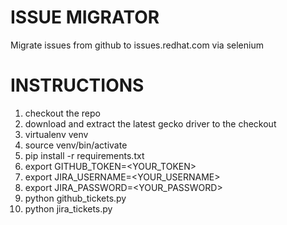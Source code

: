# ISSUE MIGRATOR

Migrate issues from github to issues.redhat.com via selenium

# INSTRUCTIONS

1. checkout the repo
2. download and extract the latest gecko driver to the checkout
3. virtualenv venv
4. source venv/bin/activate
5. pip install -r requirements.txt
6. export GITHUB_TOKEN=<YOUR_TOKEN>
7. export JIRA_USERNAME=<YOUR_USERNAME>
8. export JIRA_PASSWORD=<YOUR_PASSWORD>
9. python github_tickets.py
10. python jira_tickets.py
